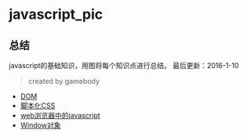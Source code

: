 # javascript_pic
## 总结
javascript的基础知识，用图将每个知识点进行总结。
最后更新：2016-1-10
> created by gamebody

- [DOM](./DOM)
- [脚本化CSS](./脚本化CSS)
- [web浏览器中的javascript](./Web浏览器中的javascript)
- [Window对象](./Window对象)
